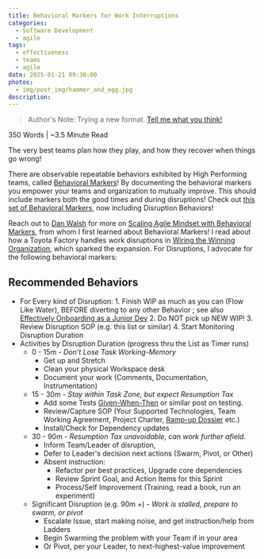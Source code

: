 ```yaml
---
title: Behavioral Markers for Work Interruptions
categories:
  - Software Development
  - agile
tags:
  - effectiveness
  - teams
  - agile
date: 2025-01-21 09:30:00
photos: 
  - img/post_img/hammer_and_egg.jpg
description: 
---
```

> Author's Note: Trying a new format. [Tell me what you think!](mailto:daniel@scheufler.io)

350 Words | ~3.5 Minute Read

The very best teams plan how they play, and how they recover when things go wrong!

There are observable repeatable behaviors exhibited by High Performing teams, called [Behavioral Markers](https://pubmed.ncbi.nlm.nih.gov/25157188/)!
By documenting the behavioral markers you empower your teams and organization to mutually improve. 
This should include markers both the good times and during disruptions!
Check out [this set of Behavioral Markers](/mature-team-behaviors/), now including Disruption Behaviors!

Reach out to [Dan Walsh](https://www.linkedin.com/in/danwalsh1115/) for more on [Scaling Agile Mindset with Behavioral Markers](https://www.slideshare.net/slideshow/scaling-an-agile-mindset-with-behavioral-marker-systems-2024-03pdf/266681348), from whom I first learned about Behavioral Markers!
I read about how a Toyota Factory handles work disruptions in [Wiring the Winning Organization](https://www.amazon.com/Wiring-Winning-Organization-Slowification-Simplification/dp/1950508420/), which sparked the expansion. 
For Disruptions, I advocate for the following behavioral markers:

## Recommended Behaviors
- For Every kind of Disruption:
		1. Finish WIP as much as you can (Flow Like Water), BEFORE diverting to any other Behavior ;  see also [Effectively Onboarding as a Junior Dev](https://daniel.scheufler.io/2022/02/16/onboarding-junior-engineer/)
		2. Do NOT pick up NEW WIP!
		3. Review Disruption SOP (e.g. this list or similar)
		4. Start Monitoring Disruption Duration
- Activities by Disruption Duration (progress thru the List as Timer runs)
	- 0 - 15m - _Don't Lose Task Working-Memory_
		- Get up and Stretch
		- Clean your physical Workspace desk
		- Document your work (Comments, Documentation, Instrumentation)
	- 15 - 30m - _Stay within Task Zone, but expect Resumption Tax_
		- Add some Tests [Given-When-Then](https://en.wikipedia.org/wiki/Given-When-Then) or similar post on testing. 
		- Review/Capture SOP (Your Supported Technologies, Team Working Agreement, Project Charter, [Ramp-up Dossier](https://youtube.com/shorts/nlRNc2YbwR4) etc.)
		- Install/Check for Dependency updates
	- 30 - 90m - _Resumption Tax unavoidable, can work further afield._
		- Inform Team/Leader of disruption, 
		- Defer to Leader's decision next actions (Swarm, Pivot, or Other)
		- Absent instruction:
			- Refactor per best practices, Upgrade core dependencies
			- Review Sprint Goal, and Action Items for this Sprint
			- Process/Self Improvement (Training, read a book, run an experiment)
	- Significant Disruption (e.g. 90m +) - _Work is stalled, prepare to swarm, or pivot_
		- Escalate Issue, start making noise, and get instruction/help from Ladders
		- Begin Swarming the problem with your Team if in your area
		- Or Pivot, per your Leader, to next-highest-value improvement